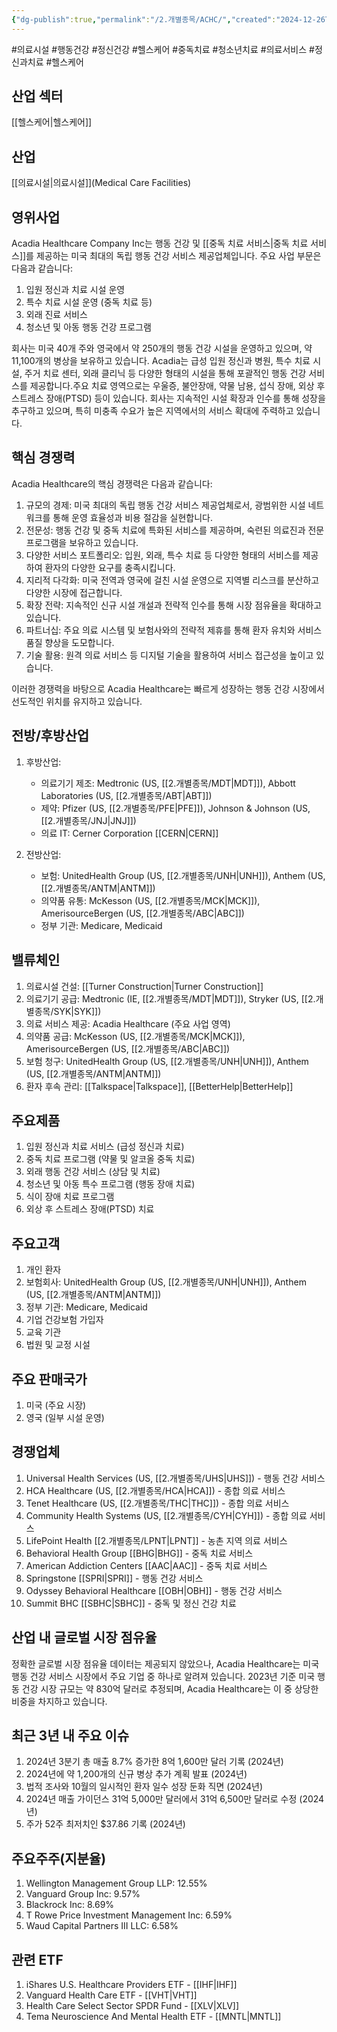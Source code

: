 ```yaml
---
{"dg-publish":true,"permalink":"/2.개별종목/ACHC/","created":"2024-12-26T22:20:43.145+09:00","updated":"2025-06-03T20:05:57.387+09:00"}
---
```


#의료시설 #행동건강 #정신건강  #헬스케어 #중독치료 #청소년치료 #의료서비스 #정신과치료 #헬스케어

## 산업 섹터

[[헬스케어\|헬스케어]]

## 산업

[[의료시설\|의료시설]](Medical Care Facilities)

## 영위사업

Acadia Healthcare Company Inc는 행동 건강 및 [[중독 치료 서비스\|중독 치료 서비스]]를 제공하는 미국 최대의 독립 행동 건강 서비스 제공업체입니다. 주요 사업 부문은 다음과 같습니다:

1. 입원 정신과 치료 시설 운영
2. 특수 치료 시설 운영 (중독 치료 등)
3. 외래 진료 서비스
4. 청소년 및 아동 행동 건강 프로그램

회사는 미국 40개 주와 영국에서 약 250개의 행동 건강 시설을 운영하고 있으며, 약 11,100개의 병상을 보유하고 있습니다. Acadia는 급성 입원 정신과 병원, 특수 치료 시설, 주거 치료 센터, 외래 클리닉 등 다양한 형태의 시설을 통해 포괄적인 행동 건강 서비스를 제공합니다.주요 치료 영역으로는 우울증, 불안장애, 약물 남용, 섭식 장애, 외상 후 스트레스 장애(PTSD) 등이 있습니다. 회사는 지속적인 시설 확장과 인수를 통해 성장을 추구하고 있으며, 특히 미충족 수요가 높은 지역에서의 서비스 확대에 주력하고 있습니다.

## 핵심 경쟁력

Acadia Healthcare의 핵심 경쟁력은 다음과 같습니다:

1. 규모의 경제: 미국 최대의 독립 행동 건강 서비스 제공업체로서, 광범위한 시설 네트워크를 통해 운영 효율성과 비용 절감을 실현합니다.
2. 전문성: 행동 건강 및 중독 치료에 특화된 서비스를 제공하며, 숙련된 의료진과 전문 프로그램을 보유하고 있습니다.
3. 다양한 서비스 포트폴리오: 입원, 외래, 특수 치료 등 다양한 형태의 서비스를 제공하여 환자의 다양한 요구를 충족시킵니다.
4. 지리적 다각화: 미국 전역과 영국에 걸친 시설 운영으로 지역별 리스크를 분산하고 다양한 시장에 접근합니다.
5. 확장 전략: 지속적인 신규 시설 개설과 전략적 인수를 통해 시장 점유율을 확대하고 있습니다.
6. 파트너십: 주요 의료 시스템 및 보험사와의 전략적 제휴를 통해 환자 유치와 서비스 품질 향상을 도모합니다.
7. 기술 활용: 원격 의료 서비스 등 디지털 기술을 활용하여 서비스 접근성을 높이고 있습니다.

이러한 경쟁력을 바탕으로 Acadia Healthcare는 빠르게 성장하는 행동 건강 시장에서 선도적인 위치를 유지하고 있습니다.

## 전방/후방산업

1. 후방산업:
    
    - 의료기기 제조: Medtronic (US, [[2.개별종목/MDT\|MDT]]), Abbott Laboratories (US, [[2.개별종목/ABT\|ABT]])
    - 제약: Pfizer (US, [[2.개별종목/PFE\|PFE]]), Johnson & Johnson (US, [[2.개별종목/JNJ\|JNJ]])
    - 의료 IT: Cerner Corporation [[CERN\|CERN]]
    
2. 전방산업:
    
    - 보험: UnitedHealth Group (US, [[2.개별종목/UNH\|UNH]]), Anthem (US, [[2.개별종목/ANTM\|ANTM]])
    - 의약품 유통: McKesson (US, [[2.개별종목/MCK\|MCK]]), AmerisourceBergen (US, [[2.개별종목/ABC\|ABC]])
    - 정부 기관: Medicare, Medicaid
    

## 밸류체인

1. 의료시설 건설: [[Turner Construction\|Turner Construction]]
2. 의료기기 공급: Medtronic (IE, [[2.개별종목/MDT\|MDT]]), Stryker (US, [[2.개별종목/SYK\|SYK]])
3. 의료 서비스 제공: Acadia Healthcare (주요 사업 영역)
4. 의약품 공급: McKesson (US, [[2.개별종목/MCK\|MCK]]), AmerisourceBergen (US, [[2.개별종목/ABC\|ABC]])
5. 보험 청구: UnitedHealth Group (US, [[2.개별종목/UNH\|UNH]]), Anthem (US, [[2.개별종목/ANTM\|ANTM]])
6. 환자 후속 관리: [[Talkspace\|Talkspace]], [[BetterHelp\|BetterHelp]]

## 주요제품

1. 입원 정신과 치료 서비스 (급성 정신과 치료)
2. 중독 치료 프로그램 (약물 및 알코올 중독 치료)
3. 외래 행동 건강 서비스 (상담 및 치료)
4. 청소년 및 아동 특수 프로그램 (행동 장애 치료)
5. 식이 장애 치료 프로그램
6. 외상 후 스트레스 장애(PTSD) 치료

## 주요고객

1. 개인 환자
2. 보험회사: UnitedHealth Group (US, [[2.개별종목/UNH\|UNH]]), Anthem (US, [[2.개별종목/ANTM\|ANTM]])
3. 정부 기관: Medicare, Medicaid
4. 기업 건강보험 가입자
5. 교육 기관
6. 법원 및 교정 시설

## 주요 판매국가

1. 미국 (주요 시장)
2. 영국 (일부 시설 운영)

## 경쟁업체

1. Universal Health Services (US, [[2.개별종목/UHS\|UHS]]) - 행동 건강 서비스
2. HCA Healthcare (US, [[2.개별종목/HCA\|HCA]]) - 종합 의료 서비스
3. Tenet Healthcare (US, [[2.개별종목/THC\|THC]]) - 종합 의료 서비스
4. Community Health Systems (US, [[2.개별종목/CYH\|CYH]]) - 종합 의료 서비스
5. LifePoint Health [[2.개별종목/LPNT\|LPNT]] - 농촌 지역 의료 서비스
6. Behavioral Health Group [[BHG\|BHG]] - 중독 치료 서비스
7. American Addiction Centers [[AAC\|AAC]] - 중독 치료 서비스
8. Springstone [[SPRI\|SPRI]] - 행동 건강 서비스
9. Odyssey Behavioral Healthcare [[OBH\|OBH]] - 행동 건강 서비스
10. Summit BHC [[SBHC\|SBHC]] - 중독 및 정신 건강 치료

## 산업 내 글로벌 시장 점유율

정확한 글로벌 시장 점유율 데이터는 제공되지 않았으나, Acadia Healthcare는 미국 행동 건강 서비스 시장에서 주요 기업 중 하나로 알려져 있습니다. 2023년 기준 미국 행동 건강 시장 규모는 약 830억 달러로 추정되며, Acadia Healthcare는 이 중 상당한 비중을 차지하고 있습니다.

## 최근 3년 내 주요 이슈

1. 2024년 3분기 총 매출 8.7% 증가한 8억 1,600만 달러 기록 (2024년)
2. 2024년에 약 1,200개의 신규 병상 추가 계획 발표 (2024년)
3. 법적 조사와 10월의 일시적인 환자 일수 성장 둔화 직면 (2024년)
4. 2024년 매출 가이던스 31억 5,000만 달러에서 31억 6,500만 달러로 수정 (2024년)
5. 주가 52주 최저치인 $37.86 기록 (2024년)

## 주요주주(지분율)

1. Wellington Management Group LLP: 12.55%
2. Vanguard Group Inc: 9.57%
3. Blackrock Inc: 8.69%
4. T Rowe Price Investment Management Inc: 6.59%
5. Waud Capital Partners III LLC: 6.58%

## 관련 ETF

1. iShares U.S. Healthcare Providers ETF - [[IHF\|IHF]]
2. Vanguard Health Care ETF - [[VHT\|VHT]]
3. Health Care Select Sector SPDR Fund - [[XLV\|XLV]]
4. Tema Neuroscience And Mental Health ETF - [[MNTL\|MNTL]]